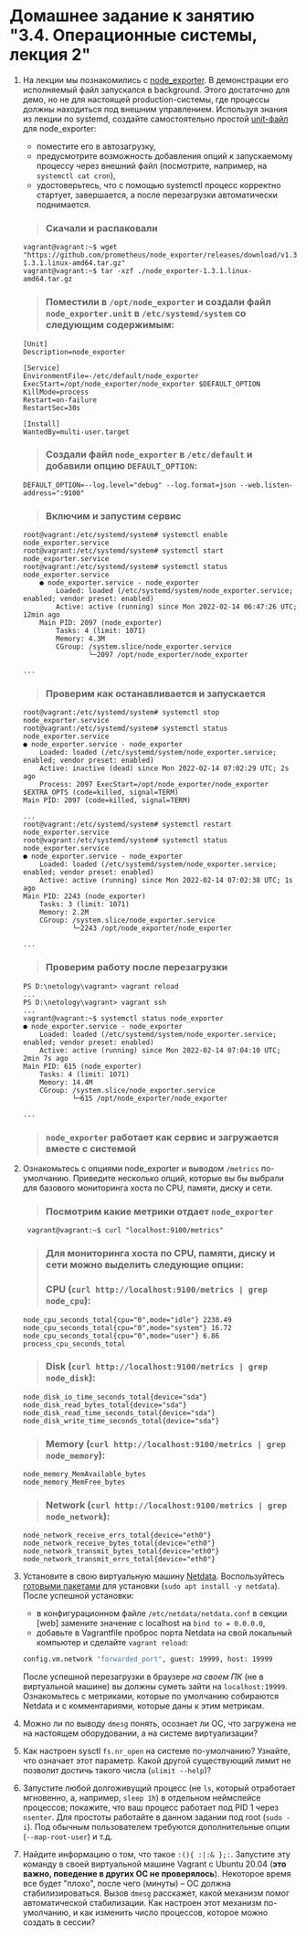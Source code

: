 # Домашнее задание к занятию "3.4. Операционные системы, лекция 2"

1. На лекции мы познакомились с [node_exporter](https://github.com/prometheus/node_exporter/releases). В демонстрации его исполняемый файл запускался в background. Этого достаточно для демо, но не для настоящей production-системы, где процессы должны находиться под внешним управлением. Используя знания из лекции по systemd, создайте самостоятельно простой [unit-файл](https://www.freedesktop.org/software/systemd/man/systemd.service.html) для node_exporter:

    * поместите его в автозагрузку,
    * предусмотрите возможность добавления опций к запускаемому процессу через внешний файл (посмотрите, например, на `systemctl cat cron`),
    * удостоверьтесь, что с помощью systemctl процесс корректно стартует, завершается, а после перезагрузки автоматически поднимается.

    >### Скачали и распаковали 

    ```
    vagrant@vagrant:~$ wget "https://github.com/prometheus/node_exporter/releases/download/v1.3.1/node_exporter-1.3.1.linux-amd64.tar.gz"
    vagrant@vagrant:~$ tar -xzf ./node_exporter-1.3.1.linux-amd64.tar.gz
    ```

    >### Поместили в `/opt/node_exporter` и создали файл `node_exporter.unit` в `/etc/systemd/system` со следующим содержимым:

    ```
    [Unit]
    Description=node_exporter

    [Service]
    EnvironmentFile=-/etc/default/node_exporter
    ExecStart=/opt/node_exporter/node_exporter $DEFAULT_OPTION
    KillMode=process
    Restart=on-failure
    RestartSec=30s

    [Install]
    WantedBy=multi-user.target
    ```

    >### Создали файл `node_exporter` в `/etc/default` и добавили опцию `DEFAULT_OPTION`:
    
    ```
    DEFAULT_OPTION=--log.level="debug" --log.format=json --web.listen-address=":9100"
    ```


    >### Включим и запустим сервис 

    ```
    root@vagrant:/etc/systemd/system# systemctl enable node_exporter.service
    root@vagrant:/etc/systemd/system# systemctl start node_exporter.service
    root@vagrant:/etc/systemd/system# systemctl status node_exporter.service
        ● node_exporter.service - node_exporter
            Loaded: loaded (/etc/systemd/system/node_exporter.service; enabled; vendor preset: enabled)
            Active: active (running) since Mon 2022-02-14 06:47:26 UTC; 12min ago
        Main PID: 2097 (node_exporter)
            Tasks: 4 (limit: 1071)
            Memory: 4.3M
            CGroup: /system.slice/node_exporter.service
                    └─2097 /opt/node_exporter/node_exporter

    ... 
    ```

    >### Проверим как останавливается и запускается

    ```
    root@vagrant:/etc/systemd/system# systemctl stop node_exporter.service
    root@vagrant:/etc/systemd/system# systemctl status node_exporter.service
    ● node_exporter.service - node_exporter
        Loaded: loaded (/etc/systemd/system/node_exporter.service; enabled; vendor preset: enabled)
        Active: inactive (dead) since Mon 2022-02-14 07:02:29 UTC; 2s ago
        Process: 2097 ExecStart=/opt/node_exporter/node_exporter $EXTRA_OPTS (code=killed, signal=TERM)
    Main PID: 2097 (code=killed, signal=TERM)

    ...
    root@vagrant:/etc/systemd/system# systemctl restart node_exporter.service
    root@vagrant:/etc/systemd/system# systemctl status node_exporter.service
    ● node_exporter.service - node_exporter
        Loaded: loaded (/etc/systemd/system/node_exporter.service; enabled; vendor preset: enabled)
        Active: active (running) since Mon 2022-02-14 07:02:38 UTC; 1s ago
    Main PID: 2243 (node_exporter)
        Tasks: 3 (limit: 1071)
        Memory: 2.2M
        CGroup: /system.slice/node_exporter.service
                └─2243 /opt/node_exporter/node_exporter

    ...
    ```

    >### Проверим работу после перезагрузки
    
    ```
    PS D:\netology\vagrant> vagrant reload
    ...
    PS D:\netology\vagrant> vagrant ssh
    ...
    vagrant@vagrant:~$ systemctl status node_exporter
    ● node_exporter.service - node_exporter
        Loaded: loaded (/etc/systemd/system/node_exporter.service; enabled; vendor preset: enabled)
        Active: active (running) since Mon 2022-02-14 07:04:10 UTC; 2min 7s ago
    Main PID: 615 (node_exporter)
        Tasks: 4 (limit: 1071)
        Memory: 14.4M
        CGroup: /system.slice/node_exporter.service
                └─615 /opt/node_exporter/node_exporter

    ...
    ```
    >### `node_exporter` работает как сервис и загружается вместе с системой

1. Ознакомьтесь с опциями node_exporter и выводом `/metrics` по-умолчанию. Приведите несколько опций, которые вы бы выбрали для базового мониторинга хоста по CPU, памяти, диску и сети.

    >### Посмотрим какие метрики отдает `node_exporter`

    ```
     vagrant@vagrant:~$ curl "localhost:9100/metrics"
    ```

    >### Для мониторинга хоста по CPU, памяти, диску и сети можно выделить следующие опции:
    >### CPU (`curl http://localhost:9100/metrics | grep node_cpu`):
    ```
    node_cpu_seconds_total{cpu="0",mode="idle"} 2238.49
    node_cpu_seconds_total{cpu="0",mode="system"} 16.72
    node_cpu_seconds_total{cpu="0",mode="user"} 6.86
    process_cpu_seconds_total
    ```
    >### Disk (`curl http://localhost:9100/metrics | grep node_disk`):
    ```
    node_disk_io_time_seconds_total{device="sda"} 
    node_disk_read_bytes_total{device="sda"}
    node_disk_read_time_seconds_total{device="sda"} 
    node_disk_write_time_seconds_total{device="sda"}
    ```
    >### Memory (`curl http://localhost:9100/metrics | grep node_memory`):
    ```
    node_memory_MemAvailable_bytes 
    node_memory_MemFree_bytes
    ```
    >### Network (`curl http://localhost:9100/metrics | grep node_network`):
    ```
    node_network_receive_errs_total{device="eth0"} 
    node_network_receive_bytes_total{device="eth0"} 
    node_network_transmit_bytes_total{device="eth0"}
    node_network_transmit_errs_total{device="eth0"}
    ```
1. Установите в свою виртуальную машину [Netdata](https://github.com/netdata/netdata). Воспользуйтесь [готовыми пакетами](https://packagecloud.io/netdata/netdata/install) для установки (`sudo apt install -y netdata`). После успешной установки:
    * в конфигурационном файле `/etc/netdata/netdata.conf` в секции [web] замените значение с localhost на `bind to = 0.0.0.0`,
    * добавьте в Vagrantfile проброс порта Netdata на свой локальный компьютер и сделайте `vagrant reload`:

    ```bash
    config.vm.network "forwarded_port", guest: 19999, host: 19999
    ```

    После успешной перезагрузки в браузере *на своем ПК* (не в виртуальной машине) вы должны суметь зайти на `localhost:19999`. Ознакомьтесь с метриками, которые по умолчанию собираются Netdata и с комментариями, которые даны к этим метрикам.

1. Можно ли по выводу `dmesg` понять, осознает ли ОС, что загружена не на настоящем оборудовании, а на системе виртуализации?
1. Как настроен sysctl `fs.nr_open` на системе по-умолчанию? Узнайте, что означает этот параметр. Какой другой существующий лимит не позволит достичь такого числа (`ulimit --help`)?
1. Запустите любой долгоживущий процесс (не `ls`, который отработает мгновенно, а, например, `sleep 1h`) в отдельном неймспейсе процессов; покажите, что ваш процесс работает под PID 1 через `nsenter`. Для простоты работайте в данном задании под root (`sudo -i`). Под обычным пользователем требуются дополнительные опции (`--map-root-user`) и т.д.
1. Найдите информацию о том, что такое `:(){ :|:& };:`. Запустите эту команду в своей виртуальной машине Vagrant с Ubuntu 20.04 (**это важно, поведение в других ОС не проверялось**). Некоторое время все будет "плохо", после чего (минуты) – ОС должна стабилизироваться. Вызов `dmesg` расскажет, какой механизм помог автоматической стабилизации. Как настроен этот механизм по-умолчанию, и как изменить число процессов, которое можно создать в сессии?
